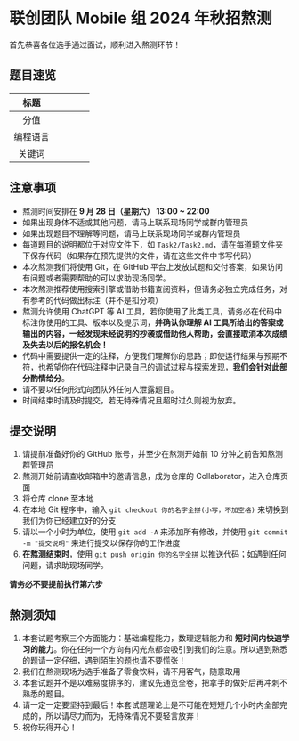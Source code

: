 # 联创团队 Mobile 组 2024 年秋招熬测

首先恭喜各位选手通过面试，顺利进入熬测环节！

## 题目速览

| 标题   |  |  |  |  |
| :----: | :------: |:-------:| :------: | :----: |
| 分值   |   | | | |
| 编程语言 |  |    |  | |
| 关键词 |  |    |  |  |

## 注意事项

- 熬测时间安排在 **9 月 28 日（星期六） 13:00 ~ 22:00**
- 如果出现身体不适或其他问题，请马上联系现场同学或群内管理员
- 如果出现题目不理解等问题，请马上联系现场同学或群内管理员
- 每道题目的说明都位于对应文件下，如 `Task2/Task2.md`，请在每道题文件夹下保存代码（如果存在预先提供的文件，请在这些文件中书写代码）
- 本次熬测我们将使用 Git，在 GitHub 平台上发放试题和交付答案，如果访问有问题或者需要帮助的可以求助现场同学。
- 本次熬测推荐使用搜索引擎或借助书籍查阅资料，但请务必独立完成任务，对有参考的代码做出标注（并不是扣分项）
- 熬测允许使用 ChatGPT 等 AI 工具，若你使用了此类工具，请务必在代码中标注你使用的工具、版本以及提示词，**并确认你理解 AI 工具所给出的答案或输出的内容，一经发现未经说明的抄袭或借助他人帮助，会直接取消本次成绩及失去以后的报名机会！**
- 代码中需要提供一定的注释，方便我们理解你的思路；即使运行结果与预期不符，也希望你在代码注释中记录自己的调试过程与探索发现，**我们会针对此部分酌情给分**。
- 请不要以任何形式向团队外任何人泄露题目。
- 时间结束时请及时提交，若无特殊情况且超时过久则视为放弃。

## 提交说明

1. 请提前准备好你的 GitHub 账号，并至少在熬测开始前 10 分钟之前告知熬测群管理员
2. 熬测开始前请查收邮箱中的邀请信息，成为仓库的 Collaborator，进入仓库页面
3. 将仓库 clone 至本地
4. 在本地 Git 程序中，输入 `git checkout 你的名字全拼(小写，不加空格)` 来切换到我们为你已经建立好的分支
5. 请以一个小时为单位，使用 `git add -A` 来添加所有修改，并使用 `git commit -m "提交说明"` 来进行提交以保存你的工作进度
6. **在熬测结束时**，使用 `git push origin 你的名字全拼` 以推送代码；如遇到任何问题，请求助现场同学。

**请务必不要提前执行第六步**

## 熬测须知

1. 本套试题考察三个方面能力：基础编程能力，数理逻辑能力和 **短时间内快速学习的能力**。你在任何一个方向有闪光点都会吸引到我们的注意。所以遇到熟悉的题请一定仔细，遇到陌生的题也请不要慌张！
2. 我们在熬测现场为选手准备了零食饮料，请不用客气，随意取用
3. 本套试题并不是以难易度排序的，建议先通览全卷，把拿手的做好后再冲刺不熟悉的题目。
4. 请一定一定要坚持到最后！本套试题理论上是不可能在短短几个小时内全部完成的，所以请尽力而为，无特殊情况不要轻言放弃！
5. 祝你玩得开心！
